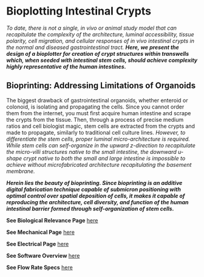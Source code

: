 # Bioplotting Intestinal Crypts

  
_To date, there is not a single, in vivo or animal study model that can recapitulate the complexity of the architecture, luminal accessibility, tissue polarity, cell migration, and cellular responses of in vivo intestinal crypts in the normal and diseased gastrointestinal tract._ **_Here, we present the design of a bioplotter for creation of crypt structures within transwells which, when seeded with intestinal stem cells, should achieve complexity highly representative of the human intestines._**

## Bioprinting: Addressing Limitations of Organoids

The biggest drawback of gastrointestinal organoids, whether enteroid or colonoid, is isolating and propagating the cells. Since you cannot order them from the internet, you must first acquire human intestine and scrape the crypts from the tissue. Then, through a process of precise medium ratios and cell biologist magic, stem cells are extracted from the crypts and made to propagate, similarly to traditional cell culture lines. _However, to differentiate the stem cells, proper luminal micro-architecture is required. While stem cells can self-organize in the upward z-direction to recapitulate the micro-villi structures native to the small intestine, the downward u-shape crypt native to both the small and large intestine is impossible to achieve without microfabricated architecture recapitulating the basement membrane._ 

**_Herein lies the beauty of bioprinting. Since bioprinting is an additive digital fabrication technique capable of submicron positioning with optimal control over spatial deposition of cells, it makes it capable of reproducing the architecture, cell diversity, and function of the human intestinal barrier formed through self-organization of stem cells._**



**See Biological Relevance Page** [here](/Bioplotting-Crypts/Biological-Relevance)



**See Mechanical Page** [here](/Bioplotting-Crypts/Mechanical-Assembly)



**See Electrical Page** [here](/Bioplotting-Crypts/Electrical-Assembly)



**See Software Overview** [here](/Bioplotting-Crypts/Arduino-G-Code)



**See Flow Rate Specs** [here](/Bioplotting-Crypts/Specs)

